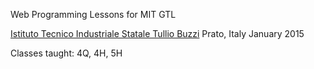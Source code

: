 Web Programming Lessons for MIT GTL

[Istituto Tecnico Industriale Statale Tullio Buzzi](www.itistulliobuzzi.it/)
Prato, Italy
January 2015

Classes taught: 4Q, 4H, 5H
